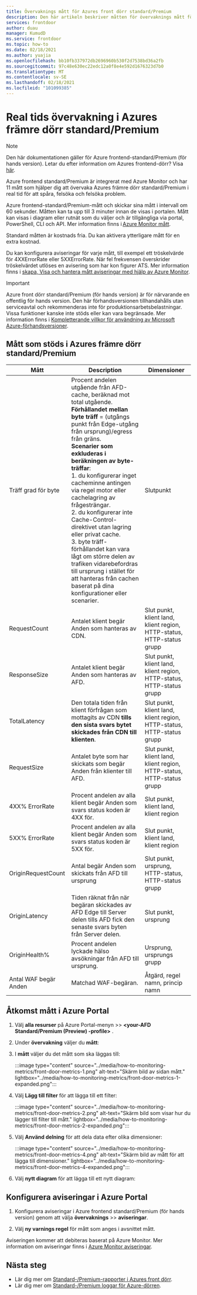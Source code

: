 ```yaml
---
title: Övervaknings mått för Azures front dörr standard/Premium
description: Den här artikeln beskriver måtten för övervaknings mått för Azures front dörr standard/Premium.
services: frontdoor
author: duau
manager: KumudD
ms.service: frontdoor
ms.topic: how-to
ms.date: 02/18/2021
ms.author: yuajia
ms.openlocfilehash: bb10fb337972db2696960b530f2d7538bd36a2fb
ms.sourcegitcommit: 97c48e630ec22edc12a0f8e4e592d1676323d7b0
ms.translationtype: MT
ms.contentlocale: sv-SE
ms.lasthandoff: 02/18/2021
ms.locfileid: "101099385"
---
```

# <a name="real-time-monitoring-in-azure-front-door-standardpremium"></a>Real tids övervakning i Azures främre dörr standard/Premium

> [!Note]
> Den här dokumentationen gäller för Azure frontend-standard/Premium (för hands version). Letar du efter information om Azures frontend-dörr? Visa [här](../front-door-overview.md).

Azure frontend standard/Premium är integrerat med Azure Monitor och har 11 mått som hjälper dig att övervaka Azures främre dörr standard/Premium i real tid för att spåra, felsöka och felsöka problem.  

Azure frontend-standard/Premium-mått och skickar sina mått i intervall om 60 sekunder. Måtten kan ta upp till 3 minuter innan de visas i portalen. Mått kan visas i diagram eller rutnät som du väljer och är tillgängliga via portal, PowerShell, CLI och API. Mer information finns i [Azure Monitor mått](../../azure-monitor/platform/data-platform-metrics.md).  

Standard måtten är kostnads fria. Du kan aktivera ytterligare mått för en extra kostnad. 

Du kan konfigurera aviseringar för varje mått, till exempel ett tröskelvärde för 4XXErrorRate eller 5XXErrorRate. När fel frekvensen överskrider tröskelvärdet utlöses en avisering som har kon figurer ATS. Mer information finns i [skapa, Visa och hantera mått aviseringar med hjälp av Azure Monitor](../../azure-monitor/platform/alerts-metric.md). 

> [!IMPORTANT]
> Azure front dörr standard/Premium (för hands version) är för närvarande en offentlig för hands version.
> Den här förhandsversionen tillhandahålls utan serviceavtal och rekommenderas inte för produktionsarbetsbelastningar. Vissa funktioner kanske inte stöds eller kan vara begränsade.
> Mer information finns i [Kompletterande villkor för användning av Microsoft Azure-förhandsversioner](https://azure.microsoft.com/support/legal/preview-supplemental-terms/).

## <a name="metrics-supported-in-azure-front-door-standardpremium"></a>Mått som stöds i Azures främre dörr standard/Premium

| Mått  | Description | Dimensioner |
| ------------- | ------------- | ------------- |
| Träff grad för byte | Procent andelen utgående från AFD-cache, beräknad mot total utgående. </br> **Förhållandet mellan byte träff** = (utgångs punkt från Edge-utgång från ursprung)/egress från gräns. </br> **Scenarier som exkluderas i beräkningen av byte-träffar**:</br> 1. du konfigurerar inget cacheminne antingen via regel motor eller cachelagring av frågesträngar. </br> 2. du konfigurerar inte Cache-Control-direktivet utan lagring eller privat cache. </br>3. byte träff-förhållandet kan vara lågt om större delen av trafiken vidarebefordras till ursprung i stället för att hanteras från cachen baserat på dina konfigurationer eller scenarier. | Slutpunkt |
| RequestCount | Antalet klient begär Anden som hanteras av CDN. | Slut punkt, klient land, klient region, HTTP-status, HTTP-status grupp |
| ResponseSize | Antalet klient begär Anden som hanteras av AFD. |Slut punkt, klient land, klient region, HTTP-status, HTTP-status grupp |
| TotalLatency | Den totala tiden från klient förfrågan som mottagits av CDN **tills den sista svars bytet skickades från CDN till klienten**. |Slut punkt, klient land, klient region, HTTP-status, HTTP-status grupp |
| RequestSize | Antalet byte som har skickats som begär Anden från klienter till AFD. | Slut punkt, klient land, klient region, HTTP-status, HTTP-status grupp |
| 4XX% ErrorRate | Procent andelen av alla klient begär Anden som svars status koden är 4XX för. | Slut punkt, klient land, klient region |
| 5XX% ErrorRate | Procent andelen av alla klient begär Anden som svars status koden är 5XX för. | Slut punkt, klient land, klient region |
| OriginRequestCount  | Antal begär Anden som skickats från AFD till ursprung | Slut punkt, ursprung, HTTP-status, HTTP-status grupp |
| OriginLatency | Tiden räknat från när begäran skickades av AFD Edge till Server delen tills AFD fick den senaste svars byten från Server delen. | Slut punkt, ursprung |
| OriginHealth% | Procent andelen lyckade hälso avsökningar från AFD till ursprung.| Ursprung, ursprungs grupp |
| Antal WAF begär Anden | Matchad WAF-begäran. | Åtgärd, regel namn, princip namn |

## <a name="access-metrics-in-azure-portal"></a>Åtkomst mått i Azure Portal

1. Välj **alla resurser** på Azure Portal-menyn  >>  **\<your-AFD Standard/Premium (Preview) -profile>** .

2. Under **övervakning** väljer du **mått**:

3. I **mått** väljer du det mått som ska läggas till:

   :::image type="content" source="../media/how-to-monitoring-metrics/front-door-metrics-1.png" alt-text="Skärm bild av sidan mått." lightbox="../media/how-to-monitoring-metrics/front-door-metrics-1-expanded.png":::

4. Välj **Lägg till filter** för att lägga till ett filter:

    :::image type="content" source="../media/how-to-monitoring-metrics/front-door-metrics-2.png" alt-text="Skärm bild som visar hur du lägger till filter till mått." lightbox="../media/how-to-monitoring-metrics/front-door-metrics-2-expanded.png":::
    
5. Välj **Använd delning** för att dela data efter olika dimensioner:

   :::image type="content" source="../media/how-to-monitoring-metrics/front-door-metrics-4.png" alt-text="Skärm bild av mått för att lägga till dimensioner." lightbox="../media/how-to-monitoring-metrics/front-door-metrics-4-expanded.png":::

6. Välj **nytt diagram** för att lägga till ett nytt diagram:

## <a name="configure-alerts-in-azure-portal"></a>Konfigurera aviseringar i Azure Portal

1. Konfigurera aviseringar i Azure frontend standard/Premium (för hands version) genom att välja **övervaknings**  >>  **aviseringar**.

1. Välj **ny varnings regel** för mått som anges i avsnittet mått.

Aviseringen kommer att debiteras baserat på Azure Monitor. Mer information om aviseringar finns i [Azure Monitor aviseringar](../../azure-monitor/platform/alerts-overview.md).

## <a name="next-steps"></a>Nästa steg

- Lär dig mer om [Standard-/Premium-rapporter i Azures front dörr](how-to-reports.md).
- Lär dig mer om [Standard-/Premium loggar för Azure-dörren](how-to-logs.md).

